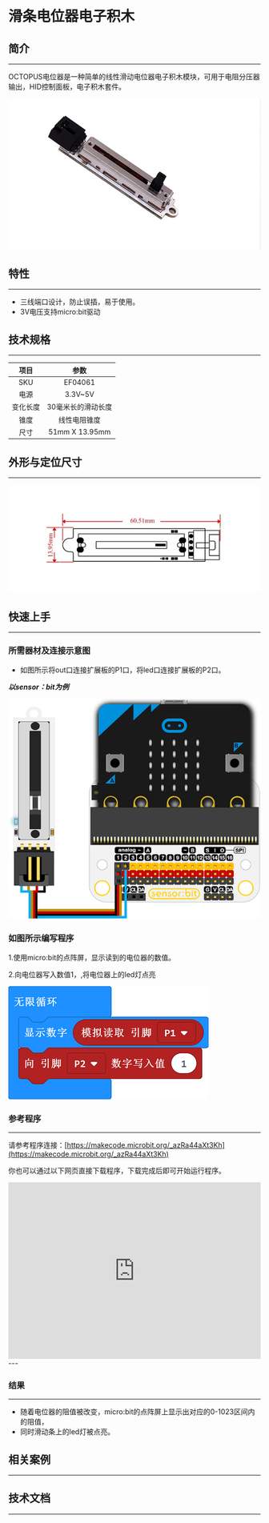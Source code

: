 # 滑条电位器电子积木

## 简介
---
OCTOPUS电位器是一种简单的线性滑动电位器电子积木模块，可用于电阻分压器输出，HID控制面板，电子积木套件。

 ![](./images/04061.jpg)

## 特性
---
- 三线端口设计，防止误插，易于使用。
- 3V电压支持micro:bit驱动

## 技术规格
---

项目 | 参数 
:-: | :-: 
SKU|EF04061
电源|3.3V~5V
变化长度|30毫米长的滑动长度
锥度|线性电阻锥度
尺寸|51mm X 13.95mm

## 外形与定位尺寸
---

 ![](./images/04061-2.jpg)

## 快速上手
---

### 所需器材及连接示意图
- 如图所示将out口连接扩展板的P1口，将led口连接扩展板的P2口。

***以sensor：bit为例***

  ![](./images/04061-3.png)


### 如图所示编写程序
1.使用micro:bit的点阵屏，显示读到的电位器的数值。

2.向电位器写入数值1，,将电位器上的led灯点亮

 ![](./images/04061-4.png)

### 参考程序
---
请参考程序连接：[https://makecode.microbit.org/_azRa44aXt3Kh](https://makecode.microbit.org/_azRa44aXt3Kh)

你也可以通过以下网页直接下载程序，下载完成后即可开始运行程序。

<div style="position:relative;height:0;padding-bottom:70%;overflow:hidden;"><iframe style="position:absolute;top:0;left:0;width:100%;height:100%;" src="https://makecode.microbit.org/#pub:_azRa44aXt3Kh" frameborder="0" sandbox="allow-popups allow-forms allow-scripts allow-same-origin"></iframe></div>  
---

### 结果
---
- 随着电位器的阻值被改变，micro:bit的点阵屏上显示出对应的0-1023区间内的阻值，
- 同时滑动条上的led灯被点亮。

## 相关案例
---

## 技术文档
---
